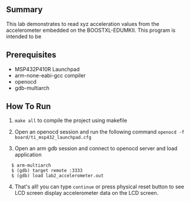 ## Summary

This lab demonstrates to read xyz acceleration values from the accelerometer embedded on the BOOSTXL-EDUMKII. This program is intended to be 

## Prerequisites 

* MSP432P410R Launchpad 
* arm-none-eabi-gcc compiler 
* openocd 
* gdb-multiarch 

## How To Run 


1. `make all` to compile the project using makefile

2.  Open an openocd session and run the following command ` openocd -f board/ti_msp432_launchpad.cfg `

3. Open an arm gdb session and connect to openocd server and load application
 ``` 
   $ arm-multiarch
   $ (gdb) target remote :3333
   $ (gdb) load lab2_accelerometer.out 
   ```

4. That's all! you can type `continue` or press physical reset button to see LCD screen display accelerometer data on the LCD screen.

